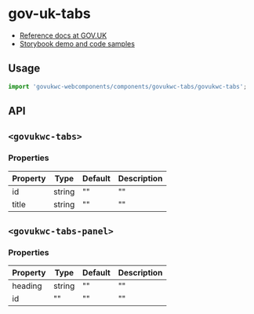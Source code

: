 # gov-uk-tabs

- [Reference docs at GOV.UK](https://design-system.service.gov.uk/components/tabs/)
- [Storybook demo and code samples](http://tgreyuk.github.io/govuk-webcomponents/storybook/?path=/story/tabs/)

## Usage

```javascript
import 'govukwc-webcomponents/components/govukwc-tabs/govukwc-tabs';
```

## API

## `<govukwc-tabs>`

### Properties

| Property  |  Type     | Default | Description |
|-----------|-----------|---------|-------------|
| id|string|""|""
| title|string|""|""| 

## `<govukwc-tabs-panel>`

### Properties

| Property  |  Type     | Default | Description |
|-----------|-----------|---------|-------------|
| heading|string|""|""
| id|""|""|""| 

